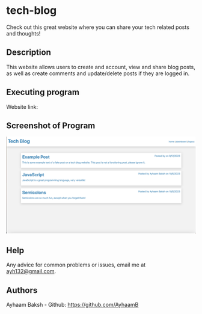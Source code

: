 # tech-blog
Check out this great website where you can share your tech related posts and thoughts!

## Description
This website allows users to create and account, view and share blog posts, as well as create comments and update/delete posts if they are logged in.

## Executing program
Website link:

## Screenshot of Program
![My Image](./images/tech-blog%20screenshot.png)

## Help
Any advice for common problems or issues, email me at ayh132@gmail.com.

## Authors
Ayhaam Baksh - Github: https://github.com/AyhaamB